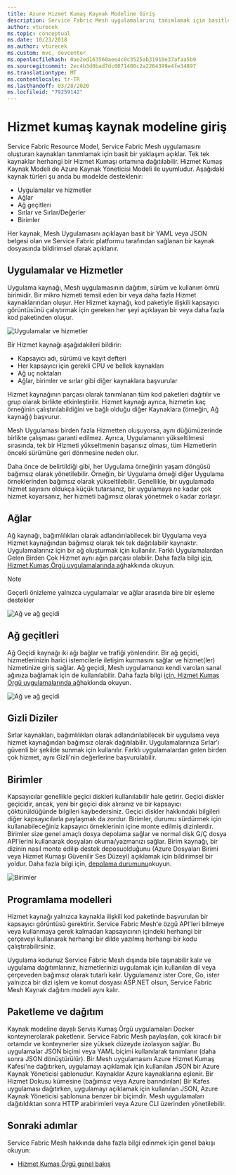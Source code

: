 ```yaml
---
title: Azure Hizmet Kumaş Kaynak Modeline Giriş
description: Service Fabric Mesh uygulamalarını tanımlamak için basitleştirilmiş bir yaklaşım olan Service Fabric Resource Model hakkında bilgi edinin.
author: vturecek
ms.topic: conceptual
ms.date: 10/23/2018
ms.author: vturecek
ms.custom: mvc, devcenter
ms.openlocfilehash: 0ae2ed163560aee4c0c3525ab31910e37afaa5b9
ms.sourcegitcommit: 2ec4b3d0bad7dc0071400c2a2264399e4fe34897
ms.translationtype: MT
ms.contentlocale: tr-TR
ms.lasthandoff: 03/28/2020
ms.locfileid: "79259142"
---
```

# <a name="introduction-to-service-fabric-resource-model"></a>Hizmet kumaş kaynak modeline giriş

Service Fabric Resource Model, Service Fabric Mesh uygulamasını oluşturan kaynakları tanımlamak için basit bir yaklaşım açıklar. Tek tek kaynaklar herhangi bir Hizmet Kumaşı ortamına dağıtılabilir.  Hizmet Kumaş Kaynak Modeli de Azure Kaynak Yöneticisi Modeli ile uyumludur. Aşağıdaki kaynak türleri şu anda bu modelde desteklenir:

- Uygulamalar ve hizmetler
- Ağlar
- Ağ geçitleri
- Sırlar ve Sırlar/Değerler
- Birimler

Her kaynak, Mesh Uygulamasını açıklayan basit bir YAML veya JSON belgesi olan ve Service Fabric platformu tarafından sağlanan bir kaynak dosyasında bildirimsel olarak açıklanır.

## <a name="applications-and-services"></a>Uygulamalar ve Hizmetler

Uygulama kaynağı, Mesh uygulamasının dağıtım, sürüm ve kullanım ömrü birimidir. Bir mikro hizmeti temsil eden bir veya daha fazla Hizmet kaynaklarından oluşur. Her Hizmet kaynağı, kod paketiyle ilişkili kapsayıcı görüntüsünü çalıştırmak için gereken her şeyi açıklayan bir veya daha fazla kod paketinden oluşur.

![Uygulamalar ve hizmetler][Image1]

Bir Hizmet kaynağı aşağıdakileri bildirir:

- Kapsayıcı adı, sürümü ve kayıt defteri
- Her kapsayıcı için gerekli CPU ve bellek kaynakları
- Ağ uç noktaları
- Ağlar, birimler ve sırlar gibi diğer kaynaklara başvurular 

Hizmet kaynağının parçası olarak tanımlanan tüm kod paketleri dağıtılır ve grup olarak birlikte etkinleştirilir. Hizmet kaynağı ayrıca, hizmetin kaç örneğinin çalıştırılabildiğini ve bağlı olduğu diğer Kaynaklara (örneğin, Ağ kaynağı) başvurur.

Mesh Uygulaması birden fazla Hizmetten oluşuyorsa, aynı düğümüzerinde birlikte çalışması garanti edilmez. Ayrıca, Uygulamanın yükseltilmesi sırasında, tek bir Hizmeti yükseltmenin başarısız olması, tüm Hizmetlerin önceki sürümüne geri dönmesine neden olur.

Daha önce de belirtildiği gibi, her Uygulama örneğinin yaşam döngüsü bağımsız olarak yönetilebilir. Örneğin, bir Uygulama örneği diğer Uygulama örneklerinden bağımsız olarak yükseltilebilir. Genellikle, bir uygulamada hizmet sayısını oldukça küçük tutarsanız, bir uygulamaya ne kadar çok hizmet koyarsanız, her hizmeti bağımsız olarak yönetmek o kadar zorlaşır.

## <a name="networks"></a>Ağlar

Ağ kaynağı, bağımlılıkları olarak adlandırılabilecek bir Uygulama veya Hizmet kaynağından bağımsız olarak tek tek dağıtılabilir kaynaktır. Uygulamalarınız için bir ağ oluşturmak için kullanılır. Farklı Uygulamalardan Gelen Birden Çok Hizmet aynı ağın parçası olabilir.  Daha fazla bilgi [için, Hizmet Kumaş Örgü uygulamalarında ağ](service-fabric-mesh-networks-and-gateways.md)hakkında okuyun.

> [!NOTE]
> Geçerli önizleme yalnızca uygulamalar ve ağlar arasında bire bir eşleme destekler

![Ağ ve ağ geçidi][Image2]

## <a name="gateways"></a>Ağ geçitleri
Ağ Geçidi kaynağı iki ağı bağlar ve trafiği yönlendirir.  Bir ağ geçidi, hizmetlerinizin harici istemcilerle iletişim kurmasını sağlar ve hizmet(ler) hizmetinize giriş sağlar.  Ağ geçidi, Mesh uygulamanızı kendi varolan sanal ağınıza bağlamak için de kullanılabilir. Daha fazla bilgi [için, Hizmet Kumaş Örgü uygulamalarında ağ](service-fabric-mesh-networks-and-gateways.md)hakkında okuyun.

![Ağ ve ağ geçidi][Image2]

## <a name="secrets"></a>Gizli Diziler

Sırlar kaynakları, bağımlılıkları olarak adlandırılabilecek bir uygulama veya hizmet kaynağından bağımsız olarak dağıtılabilir. Uygulamalarınıza Sırlar'ı güvenli bir şekilde sunmak için kullanılır. Farklı uygulamalardan gelen birden çok hizmet, aynı Gizli'nin değerlerine başvurulabilir.

## <a name="volumes"></a>Birimler

Kapsayıcılar genellikle geçici diskleri kullanılabilir hale getirir. Geçici diskler geçicidir, ancak, yeni bir geçici disk alırsınız ve bir kapsayıcı çöktürüldüğünde bilgileri kaybedersiniz. Geçici diskler hakkındaki bilgileri diğer kapsayıcılarla paylaşmak da zordur. Birimler, durumu sürdürmek için kullanabileceğiniz kapsayıcı örneklerinin içine monte edilmiş dizinlerdir. Birimler size genel amaçlı dosya depolama sağlar ve normal disk G/Ç dosya API'lerini kullanarak dosyaları okuma/yazmanızı sağlar. Birim kaynağı, bir dizinin nasıl monte edilip destek deposuolduğunu (Azure Dosyaları Birimi veya Hizmet Kumaşı Güvenilir Ses Düzeyi) açıklamak için bildirimsel bir yoldur.  Daha fazla bilgi için, [depolama durumunu](service-fabric-mesh-storing-state.md#volumes)okuyun.

![Birimler][Image3]

## <a name="programming-models"></a>Programlama modelleri
Hizmet kaynağı yalnızca kaynakla ilişkili kod paketinde başvurulan bir kapsayıcı görüntüsü gerektirir. Service Fabric Mesh'e özgü API'leri bilmeye veya kullanmaya gerek kalmadan kapsayıcının içindeki herhangi bir çerçeveyi kullanarak herhangi bir dilde yazılmış herhangi bir kodu çalıştırabilirsiniz. 

Uygulama kodunuz Service Fabric Mesh dışında bile taşınabilir kalır ve uygulama dağıtımlarınız, hizmetlerinizi uygulamak için kullanılan dil veya çerçeveden bağımsız olarak tutarlı kalır. Uygulamanız ister Core, Go, ister yalnızca bir dizi işlem ve komut dosyası ASP.NET olsun, Service Fabric Mesh Kaynak dağıtım modeli aynı kalır. 

## <a name="packaging-and-deployment"></a>Paketleme ve dağıtım

Kaynak modeline dayalı Servis Kumaş Örgü uygulamaları Docker konteynerolarak paketlenir.  Service Fabric Mesh paylaşılan, çok kiracılı bir ortamdır ve konteynerler size yüksek düzeyde izolasyon sağlar.  Bu uygulamalar JSON biçimi veya YAML biçimi kullanılarak tanımlanır (daha sonra JSON dönüştürülür). Bir Mesh uygulamasını Azure Hizmet Kumaş Kafesi'ne dağıtırken, uygulamayı açıklamak için kullanılan JSON bir Azure Kaynak Yöneticisi şablonudur. Kaynaklar Azure kaynaklarına eşlenir.  Bir Hizmet Dokusu kümesine (bağımsız veya Azure barındırılan) Bir Kafes uygulaması dağıtırken, uygulamayı açıklamak için kullanılan JSON, Azure Kaynak Yöneticisi şablonuna benzer bir biçimdir.  Mesh uygulamaları dağıtıldıktan sonra HTTP arabirimleri veya Azure CLI üzerinden yönetilebilir. 


## <a name="next-steps"></a>Sonraki adımlar 
Service Fabric Mesh hakkında daha fazla bilgi edinmek için genel bakışı okuyun:
- [Hizmet Kumaş Örgü genel bakış](service-fabric-mesh-overview.md)

[Image1]: media/service-fabric-mesh-service-fabric-resources/AppsAndServices.png
[Image2]: media/service-fabric-mesh-service-fabric-resources/NetworkAndGateway.png
[Image3]: media/service-fabric-mesh-service-fabric-resources/volumes.png
